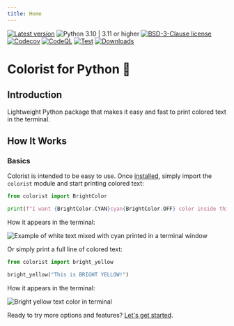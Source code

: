 ```yaml
---
title: Home
---
```


[![Latest version](https://img.shields.io/static/v1?label=version&message=1.6.0&color=yellowgreen)](https://github.com/jakob-bagterp/colorist-for-python/releases/latest)
![Python 3.10 | 3.11 or higher](https://img.shields.io/static/v1?label=python&message=3.10%20|%203.11%2B&color=blueviolet)
[![BSD-3-Clause license](https://img.shields.io/static/v1?label=license&message=BSD-3-Clause&color=blue)](https://github.com/jakob-bagterp/colorist-for-python/blob/master/LICENSE.md)
[![Codecov](https://codecov.io/gh/jakob-bagterp/colorist-for-python/branch/master/graph/badge.svg?token=1E69VOP4ED)](https://codecov.io/gh/jakob-bagterp/colorist-for-python)
[![CodeQL](https://github.com/jakob-bagterp/colorist-for-python/actions/workflows/codeql.yml/badge.svg)](https://github.com/jakob-bagterp/colorist-for-python/actions/workflows/codeql.yml)
[![Test](https://github.com/jakob-bagterp/colorist-for-python/actions/workflows/test.yml/badge.svg)](https://github.com/jakob-bagterp/colorist-for-python/actions/workflows/test.yml)
[![Downloads](https://static.pepy.tech/badge/colorist)](https://pepy.tech/project/colorist)

# Colorist for Python 🌈
## Introduction
Lightweight Python package that makes it easy and fast to print colored text in the terminal.

## How It Works
### Basics
Colorist is intended to be easy to use. Once [installed](./getting-started/installation.md), simply import the `colorist` module and start printing colored text:

```python linenums="1"
from colorist import BrightColor

print(f"I want {BrightColor.CYAN}cyan{BrightColor.OFF} color inside this paragraph")
```

How it appears in the terminal:

![Example of white text mixed with cyan printed in a terminal window](./assets/images/examples/bright_color_custom_text_cyan.png)

Or simply print a full line of colored text:

```python linenums="1"
from colorist import bright_yellow

bright_yellow("This is BRIGHT YELLOW!")
```

How it appears in the terminal:

![Bright yellow text color in terminal](./assets/images/examples/color_map/bright_yellow_full_text_167x16.png)

Ready to try more options and features? [Let's get started](./getting-started/index.md).
